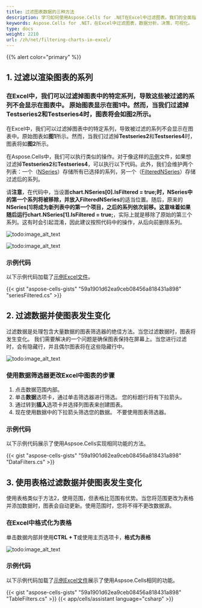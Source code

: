 ```yaml
---
title: 过滤图表数据的三种方法
description: 学习如何使用Aspose.Cells for .NET在Excel中过滤图表。我们的全面指南将演示如何对图表应用过滤器，自定义图表元素，并使用数据分析工具来获得更好的洞察力和明智的决策。 
keywords: Aspose.Cells for .NET，在Excel中过滤图表，数据分析，决策，可视化。
type: docs
weight: 2210
url: /zh/net/filtering-charts-in-excel/
---
```


{{% alert color="primary" %}}

## **1. 过滤以渲染图表的系列**

### **在Excel中，我们可以过滤掉图表中的特定系列，导致这些被过滤的系列不会显示在图表中。 原始图表显示在**图1**中。然而，当我们过滤掉**Testseries2**和**Testseries4**时，图表将会如**图2**所示。**
在Excel中，我们可以过滤掉图表中的特定系列，导致被过滤的系列不会显示在图表中。原始图表如**图1**所示。然而，当我们过滤掉**Testseries2**和**Testseries4**时，图表将如**图2**所示。

在Aspose.Cells中，我们可以执行类似的操作。对于像这样的[示例](seriesFiltered.xlsx)文件，如果想过滤掉**Testseries2**和**Testseries4**，可以执行以下代码。此外，我们会维护两个列表：一个（[NSeries](https://reference.aspose.com/cells/net/aspose.cells.charts/chart/nseries/)）存储所有已选择的系列，另一个（[FilteredNSeries](https://reference.aspose.com/cells/net/aspose.cells.charts/chart/filterednseries/)）存储过滤后的系列。

请**注意**，在代码中，当设置**chart.NSeries[0].IsFiltered = true;**时，**NSeries**中的第一个系列将被移除，并放入**FilteredNSeries**的适当位置。随后，原来的**NSeries[1]**将成为新列表中的第一个项目，之后的系列依次前移。这意味着如果随后运行**chart.NSeries[1].IsFiltered = true;**，实际上就是移除了原始的第三个系列。这有时会引起混淆，因此建议按照代码中的操作，从后向前删除系列。

![todo:image_alt_text](Figure1.png)

![todo:image_alt_text](Figure2.png)

### **示例代码**
以下示例代码加载了[示例Excel文件](seriesFiltered.xlsx)。

{{< gist "aspose-cells-gists" "59a1901d62ea9ceb08456a818431a898" "seriesFiltered.cs" >}}

## **2. 过滤数据并使图表发生变化**

过滤数据是处理包含大量数据的图表筛选器的绝佳方法。当您过滤数据时，图表将发生变化。 我们需要解决的一个问题是确保图表保持在屏幕上。当您进行过滤时，会有隐藏行，并且偶尔图表将在这些隐藏行中。

![todo:image_alt_text](Figure3.png)

### **使用数据筛选器更改Excel中图表的步骤**

1. 点击数据范围内部。
2. 单击**数据**选项卡，通过单击筛选器进行筛选。 您的标题行将有下拉箭头。
3. 通过转到**插入**选项卡并选择列图表来创建图表。
4. 现在使用数据中的下拉箭头筛选您的数据。 不要使用图表筛选器。

### **示例代码**
以下示例代码展示了使用Aspsoe.Cells实现相同功能的方法。

{{< gist "aspose-cells-gists" "59a1901d62ea9ceb08456a818431a898" "DataFilters.cs" >}}

## **3. 使用表格过滤数据并使图表发生变化**

使用表格类似于方法2，使用范围，但表格比范围有优势。当您将范围更改为表格并添加数据时，图表会自动更新。使用范围时，您将不得不更改数据源。

### **在Excel中格式化为表格**

单击数据内部并使用**CTRL + T**或使用主页选项卡，**格式为表格**

![todo:image_alt_text](Figure4.png)

### **示例代码**
以下示例代码加载了[示例Excel文件](TableFilters.xlsx)展示了使用Aspsoe.Cells相同的功能。

{{< gist "aspose-cells-gists" "59a1901d62ea9ceb08456a818431a898" "TableFilters.cs" >}}
{{< app/cells/assistant language="csharp" >}}
